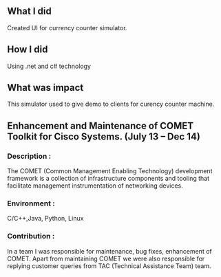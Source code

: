 ## What I did
Created UI for currency counter simulator.

## How I did
Using .net and c# technology

## What was impact
This simulator used to give demo to clients for curency counter machine.


## Enhancement and Maintenance of COMET Toolkit for Cisco Systems. (July 13 – Dec 14)

### Description : 
The COMET (Common Management Enabling Technology) development framework is a collection of 
infrastructure components and tooling that facilitate management instrumentation of networking devices.

### Environment :  
C/C++,Java, Python, Linux

### Contribution  :  
In a team I was responsible for maintenance, bug fixes, enhancement of COMET. Apart from 
maintaining COMET we were also responsible for replying customer queries from TAC (Technical Assistance Team) team.
